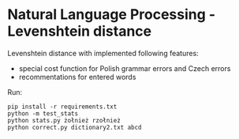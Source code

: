 Natural Language Processing - Levenshtein distance
============

Levenshtein distance with implemented following features:
* special cost function for Polish grammar errors and Czech errors
* recommentations for entered words

Run:
~~~
pip install -r requirements.txt
python -m test_stats
python stats.py żołnież rzołnież
python correct.py dictionary2.txt abcd
~~~
